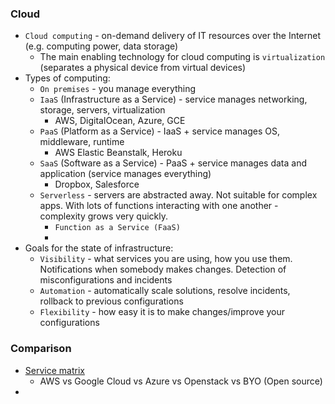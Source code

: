 ### Cloud
* `Cloud computing` - on-demand delivery of IT resources over the Internet (e.g. computing power, data storage)
    * The main enabling technology for cloud computing is `virtualization` (separates a physical device from virtual devices)
* Types of computing:
    * `On premises` - you manage everything
    * `IaaS` (Infrastructure as a Service) - service manages networking, storage, servers, virtualization
        * AWS, DigitalOcean, Azure, GCE
    * `PaaS` (Platform as a Service) - IaaS + service manages OS, middleware, runtime
        * AWS Elastic Beanstalk, Heroku
    * `SaaS` (Software as a Service) - PaaS + service manages data and application (service manages everything)
        * Dropbox, Salesforce
    * `Serverless` - servers are abstracted away. Not suitable for complex apps. With lots of functions interacting with one another - complexity grows very quickly.
        * `Function as a Service (FaaS)`
        *
* Goals for the state of infrastructure:
    * `Visibility` - what services you are using, how you use them. Notifications when somebody makes changes. Detection of misconfigurations and incidents
    * `Automation` - automatically scale solutions, resolve incidents, rollback to previous configurations
    * `Flexibility` - how easy it is to make changes/improve your configurations

### Comparison
* [Service matrix](https://github.com/open-guides/og-aws#service-matrix)
    * AWS vs Google Cloud vs Azure vs Openstack vs BYO (Open source)
* 
